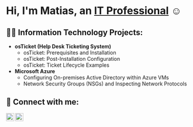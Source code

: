 <h1>Hi, I'm Matias, an <a href="https://www.linkedin.com/in/matias-saavedra-dorado" target="_blank">IT Professional</a> ☺</h1>

<h2>👨‍💻 Information Technology Projects:</h2>

<ul>
  <li><b>osTicket (Help Desk Ticketing System)</b>
    <ul>
      <li>osTicket: Prerequisites and Installation</li>
      <li>osTicket: Post-Installation Configuration</li>
      <li>osTicket: Ticket Lifecycle Examples</li>
    </ul>
  </li>
  <li><b>Microsoft Azure</b>
    <ul>
      <li>Configuring On-premises Active Directory within Azure VMs</li>
      <li>Network Security Groups (NSGs) and Inspecting Network Protocols</li>
    </ul>
  </li>
</ul>

<h2>🤳 Connect with me:</h2>

<a href="https://www.linkedin.com/in/matias-saavedra-dorado" target="_blank">
  <img align="left" alt="Matias | LinkedIn" width="22px" src="https://cdn.jsdelivr.net/npm/simple-icons@v3/icons/linkedin.svg" />
</a>

<a href="mailto:matias100sd@gmail.com" target="_blank">
  <img align="left" alt="Matias | Gmail" width="22px" src="https://cdn.jsdelivr.net/npm/simple-icons@v3/icons/gmail.svg" />
</a>
